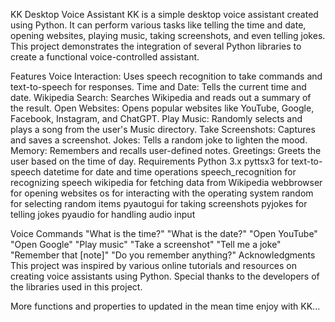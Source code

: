 KK Desktop Voice Assistant
KK is a simple desktop voice assistant created using Python. It can perform various tasks like telling the time and date, opening websites, playing music, taking screenshots, and even telling jokes. This project demonstrates the integration of several Python libraries to create a functional voice-controlled assistant.

Features
Voice Interaction: Uses speech recognition to take commands and text-to-speech for responses.
Time and Date: Tells the current time and date.
Wikipedia Search: Searches Wikipedia and reads out a summary of the result.
Open Websites: Opens popular websites like YouTube, Google, Facebook, Instagram, and ChatGPT.
Play Music: Randomly selects and plays a song from the user's Music directory.
Take Screenshots: Captures and saves a screenshot.
Jokes: Tells a random joke to lighten the mood.
Memory: Remembers and recalls user-defined notes.
Greetings: Greets the user based on the time of day.
Requirements
Python 3.x
pyttsx3 for text-to-speech
datetime for date and time operations
speech_recognition for recognizing speech
wikipedia for fetching data from Wikipedia
webbrowser for opening websites
os for interacting with the operating system
random for selecting random items
pyautogui for taking screenshots
pyjokes for telling jokes
pyaudio for handling audio input

Voice Commands
"What is the time?"
"What is the date?"
"Open YouTube"
"Open Google"
"Play music"
"Take a screenshot"
"Tell me a joke"
"Remember that [note]"
"Do you remember anything?"
Acknowledgments
This project was inspired by various online tutorials and resources on creating voice assistants using Python. Special thanks to the developers of the libraries used in this project.

More functions and properties to updated in the mean time enjoy with KK...
